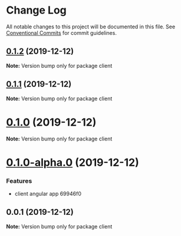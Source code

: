 # Change Log

All notable changes to this project will be documented in this file.
See [Conventional Commits](https://conventionalcommits.org) for commit guidelines.

## [0.1.2](https://github.com/imsergiobernal/example-lerna/compare/v0.1.1...v0.1.2) (2019-12-12)

**Note:** Version bump only for package client





## [0.1.1](https://github.com/imsergiobernal/example-lerna/compare/v0.1.0...v0.1.1) (2019-12-12)

**Note:** Version bump only for package client





# [0.1.0](/compare/v0.1.0-alpha.1...v0.1.0) (2019-12-12)

**Note:** Version bump only for package client






# [0.1.0-alpha.0](/compare/v0.0.2-alpha.0...v0.1.0-alpha.0) (2019-12-12)


### Features

* client angular app 69946f0





## 0.0.1 (2019-12-12)

**Note:** Version bump only for package client
